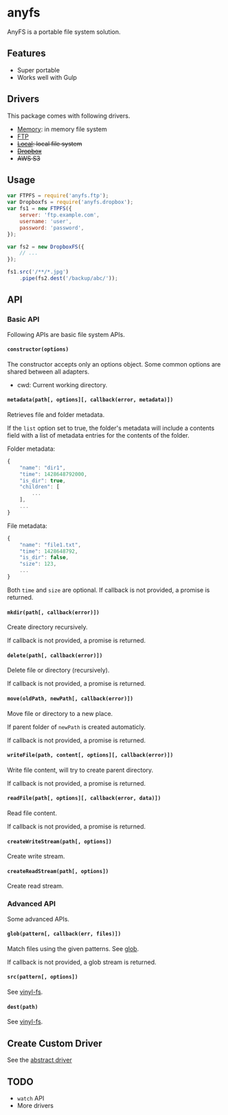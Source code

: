 # anyfs

AnyFS is a portable file system solution.

## Features

- Super portable
- Works well with Gulp

## Drivers

This package comes with following drivers.

- [Memory](https://github.com/anyfs/memory): in memory file system
- [FTP](https://github.com/anyfs/ftp)
- <del>[Local](https://github.com/anyfs/local): local file system</del>
- <del>[Dropbox](https://github.com/anyfs/dropbox)</del>
- <del>AWS S3</del>

## Usage

```js
var FTPFS = require('anyfs.ftp');
var Dropboxfs = require('anyfs.dropbox');
var fs1 = new FTPFS({
    server: 'ftp.example.com',
    username: 'user',
    password: 'password',
});

var fs2 = new DropboxFS({
    // ...
});

fs1.src('/**/*.jpg')
    .pipe(fs2.dest('/backup/abc/'));
```

## API

### Basic API

Following APIs are basic file system APIs.

#### `constructor(options)`

The constructor accepts only an options object. Some common options are shared 
between all adapters.

- cwd: Current working directory.

#### `metadata(path[, options][, callback(error, metadata)])`

Retrieves file and folder metadata.

If the `list` option set to true, the folder's metadata will include a contents 
field with a list of metadata entries for the contents of the folder.

Folder metadata:

```js
{
    "name": "dir1",
    "time": 1428648792000,
    "is_dir": true,
    "children": [ 
        ...
    ],
    ...
}
```

File metadata:

```js
{
    "name": "file1.txt",
    "time": 1428648792,
    "is_dir": false,
    "size": 123,
    ...
}
```

Both `time` and `size` are optional. If callback is not provided, a promise is returned.


#### `mkdir(path[, callback(error)])`

Create directory recursively.

If callback is not provided, a promise is returned.

#### `delete(path[, callback(error)])`

Delete file or directory (recursively).

If callback is not provided, a promise is returned.

#### `move(oldPath, newPath[, callback(error)])`

Move file or directory to a new place.

If parent folder of `newPath` is created automaticly.

If callback is not provided, a promise is returned.

#### `writeFile(path, content[, options][, callback(error)])`

Write file content, will try to create parent directory.

If callback is not provided, a promise is returned.

#### `readFile(path[, options][, callback(error, data)])`

Read file content.

If callback is not provided, a promise is returned.

#### `createWriteStream(path[, options])`

Create write stream.

#### `createReadStream(path[, options])`

Create read stream.

### Advanced API

Some advanced APIs.

#### `glob(pattern[, callback(err, files)])`

Match files using the given patterns. See [glob](https://github.com/isaacs/node-glob).

If callback is not provided, a glob stream is returned.

#### `src(pattern[, options])`

See [vinyl-fs](https://github.com/wearefractal/vinyl-fs).

#### `dest(path)`

See [vinyl-fs](https://github.com/wearefractal/vinyl-fs).

## Create Custom Driver

See the [abstract driver](https://github.com/anyfs/abstract)

## TODO

- `watch` API
- More drivers